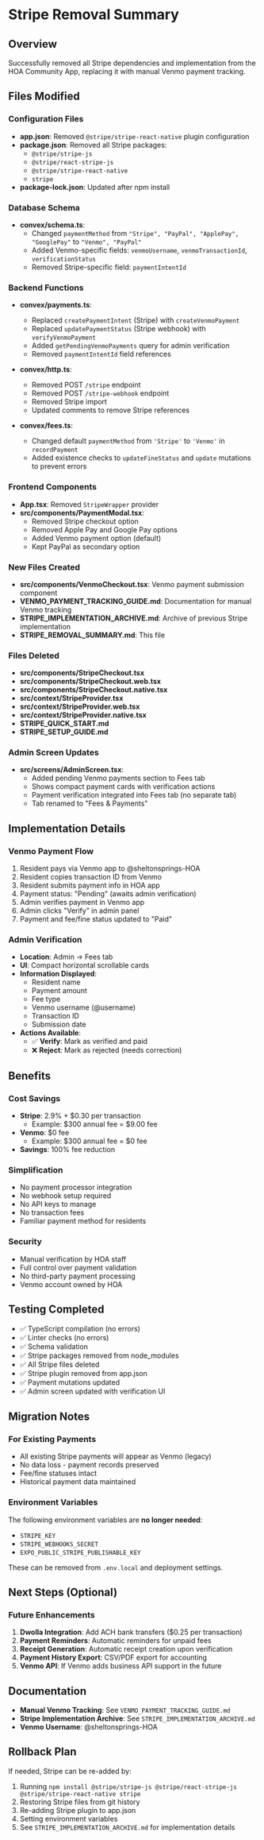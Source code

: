 # Stripe Removal Summary

## Overview
Successfully removed all Stripe dependencies and implementation from the HOA Community App, replacing it with manual Venmo payment tracking.

## Files Modified

### Configuration Files
- **app.json**: Removed `@stripe/stripe-react-native` plugin configuration
- **package.json**: Removed all Stripe packages:
  - `@stripe/stripe-js`
  - `@stripe/react-stripe-js`
  - `@stripe/stripe-react-native`
  - `stripe`
- **package-lock.json**: Updated after npm install

### Database Schema
- **convex/schema.ts**: 
  - Changed `paymentMethod` from `"Stripe", "PayPal", "ApplePay", "GooglePay"` to `"Venmo", "PayPal"`
  - Added Venmo-specific fields: `venmoUsername`, `venmoTransactionId`, `verificationStatus`
  - Removed Stripe-specific field: `paymentIntentId`

### Backend Functions
- **convex/payments.ts**:
  - Replaced `createPaymentIntent` (Stripe) with `createVenmoPayment`
  - Replaced `updatePaymentStatus` (Stripe webhook) with `verifyVenmoPayment`
  - Added `getPendingVenmoPayments` query for admin verification
  - Removed `paymentIntentId` field references

- **convex/http.ts**:
  - Removed POST `/stripe` endpoint
  - Removed POST `/stripe-webhook` endpoint
  - Removed Stripe import
  - Updated comments to remove Stripe references

- **convex/fees.ts**:
  - Changed default `paymentMethod` from `'Stripe'` to `'Venmo'` in `recordPayment`
  - Added existence checks to `updateFineStatus` and `update` mutations to prevent errors

### Frontend Components
- **App.tsx**: Removed `StripeWrapper` provider
- **src/components/PaymentModal.tsx**: 
  - Removed Stripe checkout option
  - Removed Apple Pay and Google Pay options
  - Added Venmo payment option (default)
  - Kept PayPal as secondary option

### New Files Created
- **src/components/VenmoCheckout.tsx**: Venmo payment submission component
- **VENMO_PAYMENT_TRACKING_GUIDE.md**: Documentation for manual Venmo tracking
- **STRIPE_IMPLEMENTATION_ARCHIVE.md**: Archive of previous Stripe implementation
- **STRIPE_REMOVAL_SUMMARY.md**: This file

### Files Deleted
- **src/components/StripeCheckout.tsx**
- **src/components/StripeCheckout.web.tsx**
- **src/components/StripeCheckout.native.tsx**
- **src/context/StripeProvider.tsx**
- **src/context/StripeProvider.web.tsx**
- **src/context/StripeProvider.native.tsx**
- **STRIPE_QUICK_START.md**
- **STRIPE_SETUP_GUIDE.md**

### Admin Screen Updates
- **src/screens/AdminScreen.tsx**:
  - Added pending Venmo payments section to Fees tab
  - Shows compact payment cards with verification actions
  - Payment verification integrated into Fees tab (no separate tab)
  - Tab renamed to "Fees & Payments"

## Implementation Details

### Venmo Payment Flow
1. Resident pays via Venmo app to @sheltonsprings-HOA
2. Resident copies transaction ID from Venmo
3. Resident submits payment info in HOA app
4. Payment status: "Pending" (awaits admin verification)
5. Admin verifies payment in Venmo app
6. Admin clicks "Verify" in admin panel
7. Payment and fee/fine status updated to "Paid"

### Admin Verification
- **Location**: Admin → Fees tab
- **UI**: Compact horizontal scrollable cards
- **Information Displayed**:
  - Resident name
  - Payment amount
  - Fee type
  - Venmo username (@username)
  - Transaction ID
  - Submission date
- **Actions Available**:
  - ✅ **Verify**: Mark as verified and paid
  - ❌ **Reject**: Mark as rejected (needs correction)

## Benefits

### Cost Savings
- **Stripe**: 2.9% + $0.30 per transaction
  - Example: $300 annual fee = $9.00 fee
- **Venmo**: $0 fee
  - Example: $300 annual fee = $0 fee
- **Savings**: 100% fee reduction

### Simplification
- No payment processor integration
- No webhook setup required
- No API keys to manage
- No transaction fees
- Familiar payment method for residents

### Security
- Manual verification by HOA staff
- Full control over payment validation
- No third-party payment processing
- Venmo account owned by HOA

## Testing Completed

- ✅ TypeScript compilation (no errors)
- ✅ Linter checks (no errors)
- ✅ Schema validation
- ✅ Stripe packages removed from node_modules
- ✅ All Stripe files deleted
- ✅ Stripe plugin removed from app.json
- ✅ Payment mutations updated
- ✅ Admin screen updated with verification UI

## Migration Notes

### For Existing Payments
- All existing Stripe payments will appear as Venmo (legacy)
- No data loss - payment records preserved
- Fee/fine statuses intact
- Historical payment data maintained

### Environment Variables
The following environment variables are **no longer needed**:
- `STRIPE_KEY`
- `STRIPE_WEBHOOKS_SECRET`
- `EXPO_PUBLIC_STRIPE_PUBLISHABLE_KEY`

These can be removed from `.env.local` and deployment settings.

## Next Steps (Optional)

### Future Enhancements
1. **Dwolla Integration**: Add ACH bank transfers ($0.25 per transaction)
2. **Payment Reminders**: Automatic reminders for unpaid fees
3. **Receipt Generation**: Automatic receipt creation upon verification
4. **Payment History Export**: CSV/PDF export for accounting
5. **Venmo API**: If Venmo adds business API support in the future

## Documentation

- **Manual Venmo Tracking**: See `VENMO_PAYMENT_TRACKING_GUIDE.md`
- **Stripe Implementation Archive**: See `STRIPE_IMPLEMENTATION_ARCHIVE.md`
- **Venmo Username**: @sheltonsprings-HOA

## Rollback Plan

If needed, Stripe can be re-added by:
1. Running `npm install @stripe/stripe-js @stripe/react-stripe-js @stripe/stripe-react-native stripe`
2. Restoring Stripe files from git history
3. Re-adding Stripe plugin to app.json
4. Setting environment variables
5. See `STRIPE_IMPLEMENTATION_ARCHIVE.md` for implementation details

